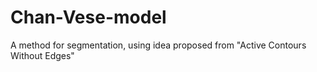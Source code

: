 # Chan-Vese-model
A method for segmentation, using idea proposed from "Active Contours Without Edges"
